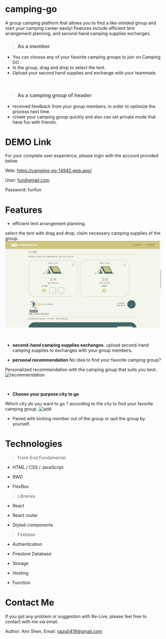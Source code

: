 # camping-go
A group camping platform that allows you to find a like-minded group and start your camping career easily! Features include efficient tent arrangement planning, and second-hand camping supplies exchanges.
> ### As a member

- You can choose any of your favorite camping groups to join on Camping GO .
- In the group, drag and drop to select the tent.
- Upload your second hand supplies and exchange with your teammate.
<br>


> ### As a camping group of header
- received feedback from your group members, in order to optimize the process  next time.
- create your camping group quickly and also can set private mode that have fun with friends.   

# DEMO Link
For your complete user experience, please login with the account provided below

Web: https://camping-go-14942.web.app/

User: fun@gmail.com

Password: funfun


# Features
- efficient tent arrangement planning.

select the tent with drag and drop, claim necessary camping supplies of the group.
![supplies](./read_img/tent_supplies.gif) 

</br>

- **second-hand camping supplies exchanges.**
upload second-hand camping supplies to exchanges with your group members.


- **personal recommendation**
 No idea to find your favorite camping group? 
 
 Personalized recommendation with the camping group that suits you best.
 ![recommendation](./read_img/recommendation.gif) 
 
 <br>

- **Choose your purpose city to go**

Which city do you want to go ?  according to the city to find your favorite camping group.
 ![add](./read_img/purpose_city.gif) 
 
- Paired with kicking member out of the group or quit the group by yourself. 

# Technologies
> Front-End Fundamental 
  - HTML / CSS / JavaScript
    
  - RWD
    
  - FlexBox
    
> Libraries 
  - React
    
  - React router
    
  - Styled-components
    
> Firebase
  - Authentication
    
  - Firestore Database
    
  - Storage
    
  - Hosting
    
  - Function

# Contact Me
If you got any problem or suggestion with Re-Live, please feel free to contact with me via email.

Author: Ann Shen,
Email: yazu0419@gmail.com
